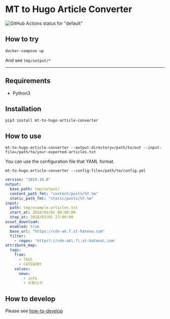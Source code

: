# MT to Hugo Article Converter

![GitHub Actions status for "default"](https://github.com/mazgi/mt-to-hugo-article-converter/workflows/default/badge.svg)

## How to try

```shellsession
docker-compose up
```

And see `tmp/output/*`

---

## Requirements

- Python3

## Installation

```shellsession
pip3 install mt-to-hugo-article-converter
```

## How to use

```shellsession
mt-to-hugo-article-converter --output-directory=/path/to/out --input-file=/path/to/your-exported-articles.txt
```

You can use the configuration file that YAML format.

```shellsession
mt-to-hugo-article-converter --config-file=/path/to/config.yml
```

```yaml
version: "2019.10.0"
output:
  base_path: tmp/output/
  content_path_fmt: "content/posts/%Y.%m"
  static_path_fmt: "static/posts/%Y.%m"
input:
  path: tmp/example-articles.txt
  start_at: 2018/02/01 00:00:00
  stop_at: 2018/03/01 23:00:00
asset_download:
  enabled: true
  base_url: "https://cdn-ak.f.st-hatena.com"
  filter:
    - regex: 'https?://cdn-ak\.f\.st-hatena\.com'
attribute_map:
  tags:
    from:
      - TAGS
      - CATEGORY
    values:
      news:
        - info
        - お知らせ
```

## How to develop

Please see [how-to-develop](how-to-develop.md)
